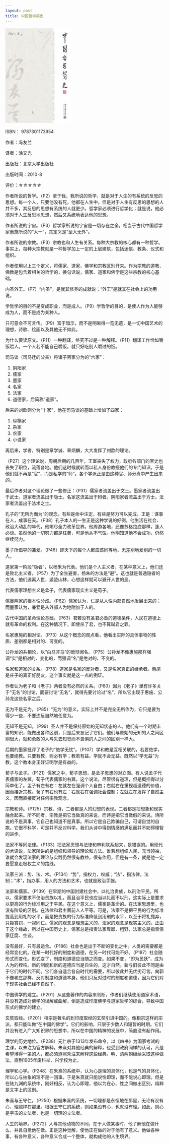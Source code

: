 ```yaml
---
layout: post
title: 中国哲学简史
---
```

<img class="cover" alt="9787301173954" src="/images/2013/04/9787301173954-211x300.jpg" width="211" height="300" />

ISBN： 9787301173954

作者：冯友兰

译者：涂又光

出版社：北京大学出版社

出版时间：2010-8

评价：☆☆☆☆☆

作者所说的哲学。（P2）至于我，我所说的哲学，就是对于人生的有系统的反思的思想。每一个人，只要他没有死，他都在人生中。但是对于人生有反思的思想的人并不多，其反思的思想有系统的人就更少。哲学家必须进行哲学化；就是说，他必须对于人生反思地思想，然后又系统地表达他的思想。

作者所说的宇宙。（P3）哲学家所说的宇宙是一切存在之全，相当于古代中国哲学家惠施所说的“大一”，其定义是“至大无外”。

作者所说的宗教。（P3）宗教也和人生有关系。每种大宗教的核心都有一种哲学。事实上，每种大宗教就是一种哲学加上一定的上层建筑，包括迷信、教条、仪式和组织。

作者使用以上三个定义，将儒家、道家、佛学和宗教区别开来。作为宗教的道教、佛教是包含着相关的哲学的，换句话说，儒家、道家和佛学是这些宗教的核心基础。

内圣外王。（P7）“内圣”，是就其修养的成就说；“外王”是就其在社会上的功用说。

学哲学的目的不是变成职业，而是成人。（P9）学哲学的目的，是使人作为人能够成为人，而不是成为某种人。

只可意会不可言传。（P9）富于暗示，而不是明晰得一览无遗，是一切中国艺术的理想，诗歌、绘画以及其他无不如此。

为什么要读原文。（P11）一种翻译，终究不过是一种解释。（P11）翻译工作恰如嚼饭喂人。一个人若不能自己嚼饭，就只好吃别人嚼过的饭。

司马谈（司马迁的父亲）将诸子百家分为的“六家”：

1.  阴阳家
2.  儒家
3.  墨家
4.  名家
5.  法家
6.  道德家，后简称“道家”。


后来的刘歆则分为“十家”，他在司马谈的基础上增加了四家：

1.  纵横家
2.  杂家
3.  农家
4.  小说家

再后来，学者，特别是章学诚、章炳麟，大大发挥了刘歆的理论。

（P27）这个理论说，周朝后期的几百年，王室丧失了权力，政府各部门的官史也丧失了职位，流落各地。他们这时候就转而以私人身份教授他们的专门知识。于是他们就不再是“官”，而是私学的“师”。各个学派正是由这种官、师分离中产生出来的。

最后作者对这个理论做了一些修正：（P31）儒家者流盖出于文士。墨家者流盖出于武士。道家者流盖出于隐士。名家这流盖出于辩者。阴阳家者流盖出于方士。法家者流盖出于法术之士。

孔子的“无所为而为”的观念。有些是命中注定，有些是努力可以完成。正是：谋事在人，成事在天。（P38）孔子本人的一生正是这种学说的好例。他生活在社会、政治大动乱的年代，他竭尽全力改革世界。他周游各地，还像苏格拉底那样，逢人必谈。虽然他的一切努力都是枉费，可是他从不气馁。他明知道他不会成功，仍然继续努力。

墨子所倡导的兼爱。（P46）即天下的每个人都应该同等地、无差别地爱别的一切人。

道家第一阶段“隐者”，以杨朱为代表。他们是个人主义者，在某种意义上，他们还是败北主义者。（P57）为了全生避害，杨朱的方法是“避”。这也就是普通隐者的方法，他们逃离人世，遁迹山林，心想这样就可以避开人世的恶。

代表儒家理想主义是孟子，代表儒家现实主义是荀子。

儒墨两家的根本性分歧。（P62）儒家认为，仁是从人性内部自然地发展出来的；而墨家认为，兼爱是从外部人为地附加于人的。

古代中国的革命理论基础。（P63）君若没有圣君必备的道德条件，人民在道德上就有革命的权利。在这种情况下，即使杀了君，也不算弑君之罪。

名家惠施的相对论。（P73）从这个概念的观点看，他看出实际的具体事物的性质、差别都是相对的、可变的。

公孙龙的共相论，以“白马非马”的诡辩闻名。（P75）公孙龙不像惠施那样强调“实”是相对的、变化的，而强调“名”是绝对的、不变的。

名家和道家的关系。（P78）道家是名家的反对者，又是名家真正的继承者。惠施是庄子的真正好朋友，这个事实就是这一点的例证。

作者认为老子和《老子》两者没有必然的关系。（P80）因为《老子》里有许多关于“无名”的讨论，而要讨论“无名”，就得先要讨论过“名”，所以它出现于惠施、公孙龙这些名家之后。

无为不是无为。（P85）“无为”的意义，实际上并不是完全无所作为，它只是要为得少一些，不要违反自然地任意为。

无知不是无知。（P99）圣人并不是保持原始的无知状态的人。他们有一个时期丰富的知识，能做出各种区别，只是后来忘记了它们。他们与原始的无知的人之间区别很大，就和勇敢的人与失去知觉而不畏惧的人之间的区别一样大。

后期的墨家批评了老子的“绝学无忧”。（P107）学和教是互相关联的，若要绝学，也要绝教。只要有教，则必有学；教若有益，学就不会无益。既然以“学无益”为教，这个教本身正好证明学是有益的。

荀子与孟子。（P121）儒家之中，荀子思想，是孟子思想的对立面。有人说孟子代表儒家的左翼，荀子代表儒家的右翼。这个说法，尽管很有道理，但是概括得过分简单化了。孟子有左有右：左就左在强调个人自由；右就右在重视超道德的价值，因而接近宗教。荀子有右也有左：右就右在强调社会控制；左就左在发挥了自然主义，因而直接反对任何宗教观念。

宗教和诗。（P125）宗教、诗，二者都是人的幻想的表现。二者都是把想象和现实融合起来。所不同者，宗教是把它当做真的来说，而诗是把它当做假的来说。诗所说的不是真事，它自己也知道不是真事。所以它是自己欺骗自己，可谓自觉的自欺。它很不科学，可是并不反对科学。我们从诗中得到情感的满足而并不妨碍理智的进步。

法家不等同法律。（P133）把法家思想与法律和审判联系起来，是错误的。用现代的术语说，法家所讲的是组织和领导的理论和方法。谁若想组织人民，充当领袖，谁就会发现法家的理论与实践仍然很有教益，很有作用，但是有一条，就是他一定要愿意走极权主义的路线。

法家三派：势、法、术。（P134）“势”，指权力，权威；“法”，指法律，法制；“术”，指办事，用人的方法和艺术，也就是政治手腕。

法家和儒家。（P139）在早期的中国封建社会中，以礼治贵族，以刑治平民。所以，儒家要求不仅治贵族以礼，而且治平民也应当以礼而不以刑，这实际上是要求以更高的行为标准用之于平民。在这个意义上，儒家是革命的。在法家思想里，也没有阶级的区别。在法律和君主面前人人平等。可是，法家不是把平民的行为标准提高到用礼的水平，而是把贵族的行为标准降低到用刑的水平，以至于将礼抛弃，只靠赏罚，一视同仁。儒家的观念是理想主义的，法家的观念是现实主义的。正由于这个缘故，所以在中国历史上，儒家总是指责法家卑鄙、粗野，法家总是指责儒家迂腐、空谈。

没有最好，只有最适合。（P186）社会也是出于不断的变化之中。人类的需要都是经常变化的。在某一时代好的制度和道德，在另一时代可能不好。（P187）社会随形式而变化。形式变了，制度和道德应当随之而变。如果不变，“即为民妖”，成为人为的桎梏。新的制度和新的道德应当是自生的，这才自然。新与旧彼此不同是由于它们的时代不同。它们各自适合各自时代的需要，所以彼此并无优劣可言。向郭不像老庄那样，反对制度和道德本身。他们只反对过时的制度和道德，因为它们对于现实社会已经不自然了。

中国佛学的建立。（P201）从这些著作的内容来判断，作者们继续使用道家术语，并没有造成对佛学的误解或曲解，倒是造成印度佛学与道家哲学的综合，导致中国形式的佛学的建立。

玄奘取经。（P201）相宗是著名的到印度取经的玄奘引进中国的。像相宗这样的宗派，都只能叫做“在中国的佛学”。它们的影响，只限于少数人和短暂的时期。它们并没有进入广大知识界的思想中，所以在中国的精神的发展中，简直没有起作用。

理学的历史地位。（P238）元仁宗于1313年发布命令，以《四书》为国家考试的主课，以朱注为官方解释。朱熹对其他经典的解释，也受到政府同样的认可，凡是希望博得一第的人，都必须遵照朱注来解释这些经典。明、清两朝继续采取这种做法，直到1905年废科举、兴学校为止。

理学和心学。（P248）在朱熹的系统中，认为心是理的具体化，也是气的具体化，所以心与抽象的理不是一回事。于是朱熹就只能说性即理，而不能说心即理。但是在陆九渊的系统中，刚好相反，认为心即理，他以为在心、性之间做出区别，纯粹是文字上的区别。

朱熹与王守仁。（P250）根据朱熹的系统，一切理都是永恒地在那里，无论有没有心，理照样在那里。根据王守仁的系统，则如果没有心，也就没有理。如此，则心是宇宙的立法者，也是一切理的立法者。

人生的境界。（P272）人与其他动物的不同，在于人做某事时，他了解他在做什么，并且自觉他在做。正是这种觉解，使他正在做的对于他有了意义。他做各种事，有各种意义，各种意义合成一个整体，就构成他的人生境界。
